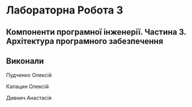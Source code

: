 # Лабораторна Робота 3

## Компоненти програмної інженерії. Частина 3. Архітектура програмного забезпечення

## Виконали

Пудченко Олексій 

Капацин Олексій

Дивнич Анастасія